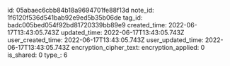 id: 05abaec6cbb84b18a9694701fe88f13d
note_id: 1f6120f536d541bab92e9ed5b35b06de
tag_id: badc005bed054f92bd81720339bb89e9
created_time: 2022-06-17T13:43:05.743Z
updated_time: 2022-06-17T13:43:05.743Z
user_created_time: 2022-06-17T13:43:05.743Z
user_updated_time: 2022-06-17T13:43:05.743Z
encryption_cipher_text: 
encryption_applied: 0
is_shared: 0
type_: 6
